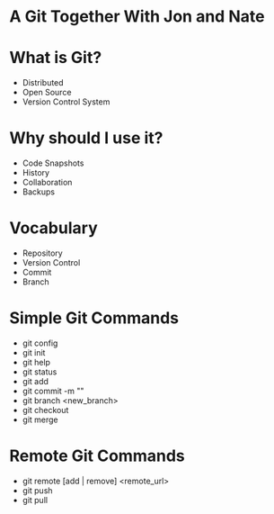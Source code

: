 A Git Together With Jon and Nate
===

# What is Git?
- Distributed
- Open Source
- Version Control System

# Why should I use it?
- Code Snapshots
- History
- Collaboration
- Backups

# Vocabulary
- Repository
- Version Control
- Commit
- Branch

# Simple Git Commands
- git config
- git init
- git help
- git status
- git add
- git commit -m "<Commit Message>"
- git branch <new_branch>
- git checkout <branch>
- git merge <branch>

# Remote Git Commands
- git remote [add | remove] <remote_url>
- git push <remote> <branch>
- git pull <remote> <branch>
